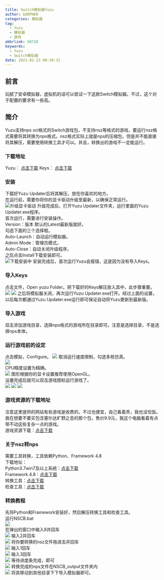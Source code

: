 ```yaml
---
title: Switch模拟器Yuzu
author: GOOPHER
categories: 模拟器
tag:
  - Yuzu
  - 模拟器
  - 游戏
abbrlink: 50728
keywords:
  - Yuzu
  - Switch模拟器
date: 2021-02-23 00:30:31
---
```

## 前言
玩腻了安卓模拟器，虚拟机的话可以尝试一下这款Switch模拟器。不过，这个对于配置的要求有一些高。
## 简介
Yuzu支持nps xci格式的Switch游戏包，不支持nsz等格式的游戏，要运行nsz格式需要将其转换为nps格式。nsz格式实际上就是nps的压缩包，但是并不能直接将其解压，需要使用转换工具才可以。并且，转换出的游戏不一定能运行。
### 下载地址
Yuzu： [点击下载](https://goopher.lanzous.com/ieVhjm2e0qj)
Keys： [点击下载](https://goopher.lanzous.com/iaKq1m2e0ra)
### 安装
下载好Yuzu Updater后将其解压，放在你喜欢的地方。  
在运行前，需要你将你的显卡驱动升级至最新，以确保正常运行。  
![升级显卡驱动](https://cdn.jsdelivr.net/gh/Goopher97/tuchuang@master/img/QQ%E6%88%AA%E5%9B%BE20210223224819.jpg)
升级完成后，打开Yuzu Updater文件夹，运行里面的Yuzu Updater.exe程序。  
首次运行，需要进行安装操作。  
Version：版本 默认的Latest最新版就好。  
勾选下面的三个选择框。  
Auto-Launch：自动运行模拟器。  
Admin Mode：管理员模式。  
Auto-Close：自动关闭升级程序。  
之后点击Install下载安装即可。  
![下载安装中](https://cdn.jsdelivr.net/gh/Goopher97/tuchuang@master/img/QQ%E6%88%AA%E5%9B%BE20210223225348.jpg)
安装完成后，首次运行Yuzu会报错，这是因为没有导入Keys。
### 导入Keys
点击文件，Open yuzu Folder。把下载好的Keys解压放入其中，此步骤重要。  
![](https://cdn.jsdelivr.net/gh/Goopher97/tuchuang@master/img/QQ%E6%88%AA%E5%9B%BE20210223225928.jpg)
![](https://cdn.jsdelivr.net/gh/Goopher97/tuchuang@master/img/QQ%E6%88%AA%E5%9B%BE20210223230116.jpg)
之后将模拟器关闭，再次运行Yuzu Updater.exe打开。经过上面的设置，以后每次都通过Yuzu Updater.exe运行即可保证自动将Yuzu更新到最新版。
### 导入游戏
双击添加游戏目录，选择nps格式的游戏所在目录即可。注意是选择目录，不是选择nps本体。
### 运行游戏前的设定
点击模拟，Configure。
![](https://cdn.jsdelivr.net/gh/Goopher97/tuchuang@master/img/QQ%E6%88%AA%E5%9B%BE20210223230619.jpg)
取消运行速度限制，勾选多核仿真。  
![](https://cdn.jsdelivr.net/gh/Goopher97/tuchuang@master/img/QQ%E6%88%AA%E5%9B%BE20210223230727.jpg)  
CPU精度设置为精确。  
![](https://cdn.jsdelivr.net/gh/Goopher97/tuchuang@master/img/QQ%E6%88%AA%E5%9B%BE20210223230905.jpg)
图形根据你的显卡设置推荐使用OpenGL。  
设置完成后就可以双击游戏图标运行游戏了。  
![](https://cdn.jsdelivr.net/gh/Goopher97/tuchuang@master/img/QQ%E6%88%AA%E5%9B%BE20210223231207.jpg)
![](https://cdn.jsdelivr.net/gh/Goopher97/tuchuang@master/img/QQ%E6%88%AA%E5%9B%BE20210223231220.jpg)
![](https://cdn.jsdelivr.net/gh/Goopher97/tuchuang@master/img/QQ%E6%88%AA%E5%9B%BE20210223231317.jpg)
### 游戏资源的下载地址
注意这里提供的网站有些游戏是收费的，不过也便宜，自己看着弄，我也没恰饭。我在想要不要买包含塞尔达旷野之息的那个包，售价9.9元，我这个电脑看着有点带不动这些复杂一点的游戏。  
游戏资源下载：[点击下载](http://www.iketian.com/html/switch/)
### 关于nsz转nps
需要工具转换，工具依赖Python、Framework 4.8  
下载地址：  
Python3.7win7及以上系统：[点击下载](https://goopher.lanzous.com/iwBVAjqbnkj)  
Framework 4.8：[点击下载](https://dhkcn.jb51.net/201904/tools/NETFramework4.8_jb51.rar)  
转换工具：[点击下载](https://goopher.lanzous.com/iwxVIm2g8fi)  
检查工具：[点击下载](https://goopher.lanzous.com/iAVfhm2g8le)
### 转换教程
先将Python和Framework安装好，然后解压转换工具和检查工具。  
运行NSCB.bat  
![](https://cdn.jsdelivr.net/gh/Goopher97/tuchuang@master/img/QQ%E6%88%AA%E5%9B%BE20210223233005.jpg)  
在弹出的窗口中输入8并回车  
![](https://cdn.jsdelivr.net/gh/Goopher97/tuchuang@master/img/QQ%E6%88%AA%E5%9B%BE20210223233031.jpg)
输入2并回车  
![](https://cdn.jsdelivr.net/gh/Goopher97/tuchuang@master/img/QQ%E6%88%AA%E5%9B%BE20210223233236.jpg)
将你要转换的nsz文件拖进去并回车  
![](https://cdn.jsdelivr.net/gh/Goopher97/tuchuang@master/img/QQ%E6%88%AA%E5%9B%BE20210223233352.jpg)
输入1回车  
![](https://cdn.jsdelivr.net/gh/Goopher97/tuchuang@master/img/QQ%E6%88%AA%E5%9B%BE20210223233447.jpg)
输入3回车  
![](https://cdn.jsdelivr.net/gh/Goopher97/tuchuang@master/img/QQ%E6%88%AA%E5%9B%BE20210223233540.jpg)
等待进度条完成，即可  
![](https://cdn.jsdelivr.net/gh/Goopher97/tuchuang@master/img/QQ%E6%88%AA%E5%9B%BE20210223233609.jpg)
转换完成的nps文件在NSCB_output文件夹内  
![](https://cdn.jsdelivr.net/gh/Goopher97/tuchuang@master/img/QQ%E6%88%AA%E5%9B%BE20210223233732.jpg)
将其移动到其他目录下下导入模拟器即可。
